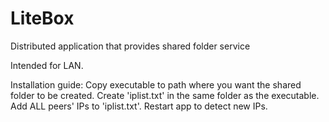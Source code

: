 # LiteBox
Distributed application that provides shared folder service

Intended for LAN.

Installation guide:
Copy executable to path where you want the shared folder to be created.
Create 'iplist.txt' in the same folder as the executable.
Add ALL peers' IPs to 'iplist.txt'.
Restart app to detect new IPs.